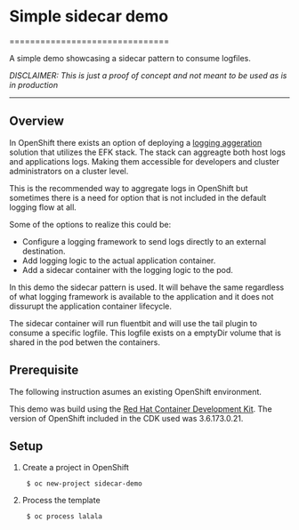 # Simple sidecar demo
===============================

A simple demo showcasing a sidecar pattern to consume logfiles.

*DISCLAIMER: This is just a proof of concept and not meant to be used as is in production*

-------
## Overview

In OpenShift there exists an option of deploying a [logging aggeration](https://docs.openshift.com/container-platform/latest/install_config/aggregate_logging.html) solution that utilizes the EFK stack. The stack can aggreagte both host logs and applications logs. Making them accessible for developers and cluster administrators on a cluster level.

This is the recommended way to aggregate logs in OpenShift but sometimes there is a need for option that is not included in the default logging flow at all.

Some of the options to realize this could be:

* Configure a logging framework to send logs directly to an external destination.
* Add logging logic to the actual application container.
* Add a sidecar container with the logging logic to the pod.

In this demo the sidecar pattern is used. It will behave the same regardless of what logging framework is available to the application and it does not dissurupt the application container lifecycle.

The sidecar container will run fluentbit and will use the tail plugin to consume a specific logfile. This logfile exists on a emptyDir volume that is shared in the pod betwen the containers.

## Prerequisite

The following instruction asumes an existing OpenShift environment.

This demo was build using the [Red Hat Container Development Kit](https://developers.redhat.com/products/cdk/overview/). The version of OpenShift included in the CDK used was 3.6.173.0.21.

## Setup

1. Create a project in OpenShift

        $ oc new-project sidecar-demo

2. Process the template 

        $ oc process lalala
